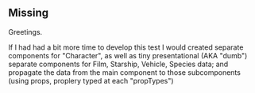 ## Missing

Greetings. 

If I had had a bit more time to develop this test I would created separate components for "Character", as well as tiny presentational (AKA "dumb") separate components for Film, Starship, Vehicle, Species data; and propagate the data from the main component to those subcomponents (using props, proplery typed at each "propTypes")